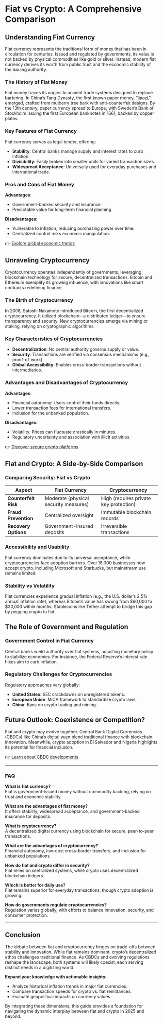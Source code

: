 # Fiat vs Crypto: A Comprehensive Comparison  

## Understanding Fiat Currency  

Fiat currency represents the traditional form of money that has been in circulation for centuries. Issued and regulated by governments, its value is not backed by physical commodities like gold or silver. Instead, modern fiat currency derives its worth from public trust and the economic stability of the issuing authority.  

### The History of Fiat Money  

Fiat money traces its origins to ancient trade systems designed to replace bartering. In China’s Tang Dynasty, the first known paper money, “jiaozi,” emerged, crafted from mulberry tree bark with anti-counterfeit designs. By the 13th century, paper currency spread to Europe, with Sweden’s Bank of Stockholm issuing the first European banknotes in 1661, backed by copper plates.  

### Key Features of Fiat Currency  

Fiat currency serves as legal tender, offering:  
- **Stability**: Central banks manage supply and interest rates to curb inflation.  
- **Divisibility**: Easily broken into smaller units for varied transaction sizes.  
- **Widespread Acceptance**: Universally used for everyday purchases and international trade.  

### Pros and Cons of Fiat Money  

**Advantages**:  
- Government-backed security and insurance.  
- Predictable value for long-term financial planning.  

**Disadvantages**:  
- Vulnerable to inflation, reducing purchasing power over time.  
- Centralized control risks economic manipulation.  

👉 [Explore global economic trends](https://bit.ly/okx-bonus)  

## Unraveling Cryptocurrency  

Cryptocurrency operates independently of governments, leveraging blockchain technology for secure, decentralized transactions. Bitcoin and Ethereum exemplify its growing influence, with innovations like smart contracts redefining finance.  

### The Birth of Cryptocurrency  

In 2008, Satoshi Nakamoto introduced Bitcoin, the first decentralized cryptocurrency. It utilized blockchain—a distributed ledger—to ensure transparency and security. New cryptocurrencies emerge via mining or staking, relying on cryptographic algorithms.  

### Key Characteristics of Cryptocurrencies  

- **Decentralization**: No central authority governs supply or value.  
- **Security**: Transactions are verified via consensus mechanisms (e.g., proof-of-work).  
- **Global Accessibility**: Enables cross-border transactions without intermediaries.  

### Advantages and Disadvantages of Cryptocurrency  

**Advantages**:  
- Financial autonomy: Users control their funds directly.  
- Lower transaction fees for international transfers.  
- Inclusion for the unbanked population.  

**Disadvantages**:  
- Volatility: Prices can fluctuate drastically in minutes.  
- Regulatory uncertainty and association with illicit activities.  

👉 [Discover secure crypto platforms](https://bit.ly/okx-bonus)  

## Fiat and Crypto: A Side-by-Side Comparison  

### Comparing Security: Fiat vs Crypto  

| **Aspect**               | **Fiat Currency**                          | **Cryptocurrency**                          |  
|--------------------------|--------------------------------------------|---------------------------------------------|  
| **Counterfeit Risk**     | Moderate (physical security measures)      | High (requires private key protection)      |  
| **Fraud Prevention**     | Centralized oversight                      | Immutable blockchain records                |  
| **Recovery Options**     | Government-insured deposits                | Irreversible transactions                   |  

### Accessibility and Usability  

Fiat currency dominates due to its universal acceptance, while cryptocurrencies face adoption barriers. Over 18,000 businesses now accept crypto, including Microsoft and Starbucks, but mainstream use remains limited.  

### Stability vs Volatility  

Fiat currencies experience gradual inflation (e.g., the U.S. dollar’s 2.5% annual inflation rate), whereas Bitcoin’s value has swung from $60,000 to $30,000 within months. Stablecoins like Tether attempt to bridge this gap by pegging crypto to fiat.  

## The Role of Government and Regulation  

### Government Control in Fiat Currency  

Central banks wield authority over fiat systems, adjusting monetary policy to stabilize economies. For instance, the Federal Reserve’s interest rate hikes aim to curb inflation.  

### Regulatory Challenges for Cryptocurrencies  

Regulatory approaches vary globally:  
- **United States**: SEC crackdowns on unregistered tokens.  
- **European Union**: MiCA framework to standardize crypto laws.  
- **China**: Bans on crypto trading and mining.  

## Future Outlook: Coexistence or Competition?  

Fiat and crypto may evolve together. Central Bank Digital Currencies (CBDCs) like China’s digital yuan blend traditional finance with blockchain innovation. Meanwhile, crypto adoption in El Salvador and Nigeria highlights its potential for financial inclusion.  

👉 [Learn about CBDC developments](https://bit.ly/okx-bonus)  

---

### FAQ  

**What is fiat currency?**  
Fiat is government-issued money without commodity backing, relying on trust and economic stability.  

**What are the advantages of fiat money?**  
It offers stability, widespread acceptance, and government-backed insurance for deposits.  

**What is cryptocurrency?**  
A decentralized digital currency using blockchain for secure, peer-to-peer transactions.  

**What are the advantages of cryptocurrency?**  
Financial autonomy, low-cost cross-border transfers, and inclusion for unbanked populations.  

**How do fiat and crypto differ in security?**  
Fiat relies on centralized systems, while crypto uses decentralized blockchain ledgers.  

**Which is better for daily use?**  
Fiat remains superior for everyday transactions, though crypto adoption is growing.  

**How do governments regulate cryptocurrencies?**  
Regulation varies globally, with efforts to balance innovation, security, and consumer protection.  

---

## Conclusion  

The debate between fiat and cryptocurrency hinges on trade-offs between stability and innovation. While fiat remains dominant, crypto’s decentralized ethos challenges traditional finance. As CBDCs and evolving regulations reshape the landscape, both systems will likely coexist, each serving distinct needs in a digitizing world.  

**Expand your knowledge with actionable insights**:  
- Analyze historical inflation trends in major fiat currencies.  
- Compare transaction speeds for crypto vs. fiat remittances.  
- Evaluate geopolitical impacts on currency values.  

By integrating these dimensions, this guide provides a foundation for navigating the dynamic interplay between fiat and crypto in 2025 and beyond.